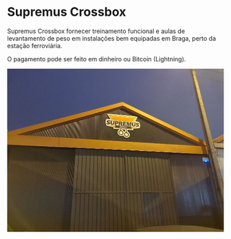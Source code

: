 # Supremus Crossbox

Supremus Crossbox fornecer treinamento funcional e aulas de levantamento de peso em instalações bem equipadas em Braga, perto da estação ferroviária.

O pagamento pode ser feito em dinheiro ou Bitcoin (Lightning).

![](/static/img/the-box.jpg)
